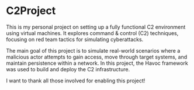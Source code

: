 # C2Project 
This is my personal project on setting up a fully functional C2 environment using virtual machines. It explores command & control (C2) techniques, focusing on red team tactics for simulating cyberattacks.

The main goal of this project is to simulate real-world scenarios where a malicious actor attempts to gain access, move through target systems, and maintain persistence within a network.
In this project, the Havoc framework was used to build and deploy the C2 infrastructure. 










I want to thank all those involved for enabling this project!


